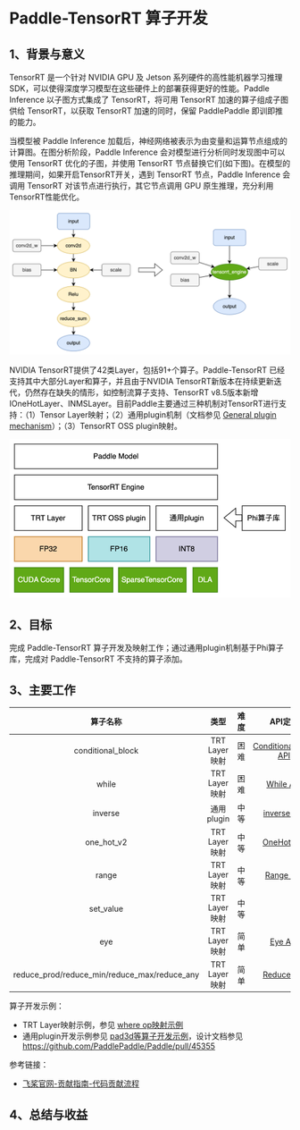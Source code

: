 # Paddle-TensorRT 算子开发
## 1、背景与意义
TensorRT 是一个针对 NVIDIA GPU 及 Jetson 系列硬件的高性能机器学习推理 SDK，可以使得深度学习模型在这些硬件上的部署获得更好的性能。Paddle Inference 以子图方式集成了 TensorRT，将可用 TensorRT 加速的算子组成子图供给 TensorRT，以获取 TensorRT 加速的同时，保留 PaddlePaddle 即训即推的能力。

当模型被 Paddle Inference 加载后，神经网络被表示为由变量和运算节点组成的计算图。在图分析阶段，Paddle Inference 会对模型进行分析同时发现图中可以使用 TensorRT 优化的子图，并使用 TensorRT 节点替换它们(如下图)。在模型的推理期间，如果开启TensorRT开关，遇到 TensorRT 节点，Paddle Inference 会调用 TensorRT 对该节点进行执行，其它节点调用 GPU 原生推理，充分利用TensorRT性能优化。

![trt engine](images/trt_engine.png)

NVIDIA TensorRT提供了42类Layer，包括91+个算子。Paddle-TensorRT 已经支持其中大部分Layer和算子，并且由于NVIDIA TensorRT新版本在持续更新迭代，仍然存在缺失的情形，如控制流算子支持、TensorRT v8.5版本新增IOneHotLayer、INMSLayer。目前Paddle主要通过三种机制对TensorRT进行支持：（1）Tensor Layer映射；（2）通用plugin机制（文档参见 [General plugin mechanism](https://github.com/PaddlePaddle/Paddle/pull/45355)）；（3）TensorRT OSS plugin映射。

![paddle trt](images/paddle_trt.png)

## 2、目标
完成 Paddle-TensorRT 算子开发及映射工作；通过通用plugin机制基于Phi算子库，完成对 Paddle-TensorRT 不支持的算子添加。
## 3、主要工作

|算子名称|类型|难度|API定义|OP定义|
| :----: | :---------: | :---: | :---: |:---: |
|conditional_block|TRT Layer映射|困难|[ConditionalBlock API](https://www.paddlepaddle.org.cn/documentation/docs/zh/2.4rc/api/paddle/static/nn/cond_cn.html#cond)|[ConditionalBlock OP](https://github.com/PaddlePaddle/Paddle/blob/develop/paddle/fluid/operators/controlflow/conditional_block_op.h#L100)|
|while|TRT Layer映射|困难|[While API](https://www.paddlepaddle.org.cn/documentation/docs/zh/1.8/api_cn/layers_cn/While_cn.html#while)|[While OP](https://github.com/PaddlePaddle/Paddle/blob/develop/paddle/fluid/operators/controlflow/while_op.cc#L199)|
|inverse|通用plugin|中等|[inverse API](https://www.paddlepaddle.org.cn/documentation/docs/zh/2.4rc/api/paddle/linalg/inv_cn.html#inv)|[inverse OP](https://github.com/PaddlePaddle/Paddle/blob/v2.4.0/paddle/fluid/operators/inverse_op.cc#L49)|
|one_hot_v2|TRT Layer映射|中等|[OneHot API](https://www.paddlepaddle.org.cn/documentation/docs/zh/2.4rc/api/paddle/nn/functional/one_hot_cn.html#one-hot)|[OneHot OP](https://github.com/PaddlePaddle/Paddle/blob/develop/paddle/fluid/operators/one_hot_v2_op.cc#L51)|
|range|TRT Layer映射|中等|[Range API](https://www.paddlepaddle.org.cn/documentation/docs/zh/1.8/api_cn/layers_cn/range_cn.html#range)|[Range OP](https://github.com/PaddlePaddle/Paddle/blob/develop/paddle/fluid/operators/range_op.cc#L44)|
|set_value|TRT Layer映射|中等||[SetValue OP](https://github.com/PaddlePaddle/Paddle/blob/b546438c4e5cafb4a7a5d4967075004c4c8e6b5a/paddle/fluid/operators/set_value_op.cc#L69)|
|eye|TRT Layer映射|简单|[Eye API](https://www.paddlepaddle.org.cn/documentation/docs/zh/2.4rc/api/paddle/eye_cn.html#eye)|[Eye OP](https://github.com/PaddlePaddle/Paddle/blob/b546438c4e5cafb4a7a5d4967075004c4c8e6b5a/paddle/fluid/operators/eye_op.cc#L45)|
|reduce_prod/reduce_min/reduce_max/reduce_any | TRT Layer映射|简单|[Reduce API](https://www.paddlepaddle.org.cn/documentation/docs/zh/1.8/api_cn/layers_cn/reduce_prod_cn.html)|[Reduce OP](https://github.com/PaddlePaddle/Paddle/tree/develop/paddle/fluid/operators/reduce_ops)|

算子开发示例：
* TRT Layer映射示例，参见 [where op映射示例](https://github.com/PaddlePaddle/Paddle/pull/47820)
* 通用plugin开发示例参见 [pad3d等算子开发示例](https://github.com/PaddlePaddle/Paddle/pull/47003)，设计文档参见 https://github.com/PaddlePaddle/Paddle/pull/45355

参考链接：
* [飞桨官网-贡献指南-代码贡献流程](https://www.paddlepaddle.org.cn/documentation/docs/zh/develop/dev_guides/code_contributing_path_cn.html)

## 4、总结与收益
